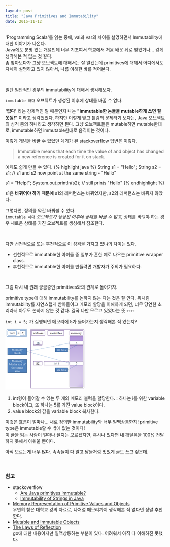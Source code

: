 ```yaml
---
layout: post
title: "Java Primitives and Immutability"
date: 2015-11-12
---
```


'Programming Scala'를 읽는 중에, val과 var의 차이를 설명하면서 Immutability에 대한 이야기가 나온다.   
Java에도 분명 있는 개념인데 너무 기초여서 학교에서 처음 배운 뒤로 잊었거나... 깊게 생각해본 적 없는 것 같다.   
좀 찾아보다가 그냥 오브젝트에 대해서는 잘 알겠는데 primitives에 대해서 어디에서도 자세히 설명하고 있지 않아서, 나름 이해한 바를 적어본다.

<br>

일단 일반적인 경우의 immutability에 대해서 생각해보자.   

`immutable 하다` 오브젝트가 생성된 이후에 상태를 바꿀 수 없다.  

**'없다'** 라는 강제적인 말 때문인지 나는 **"immutable한 놈들을 mutable하게 쓰면 잘못됨!"** 이라고 생각했었다. 하지만 이렇게 맞고 틀림의 문제라기 보다는, Java 오브젝트의 성격 중의 하나라고 생각하면 된다. 그냥 오브젝트들은 mutable하면 mutable한대로, immutable하면 immutable한대로 움직이는 것이다.   

이렇게 개념을 바꿀 수 있었던 계기가 된 stackoverflow 답변은 이렇다.

> Immutable means that each time the value of and object has changed a new reference is created for it on stack.

예제도 쉽게 만들 수 있다.
{% highlight java %}
String s1 = "Hello";
String s2 = s1;
// s1 and s2 now point at the same string - "Hello"

s1 = "Help!";
System.out.println(s2); // still prints "Hello"
{% endhighlight %}

s1은 **바뀌어야 하기 때문에** s1의 레퍼런스는 바뀌었지만, s2의 레퍼런스는 바뀌지 않았다.

그렇다면, 정의를 약간 바꿔볼 수 있다.   
`immutable 하다` *오브젝트가 생성된 이후에 상태를 바꿀 수 없고,* 상태를 바꿔야 하는 경우 새로운 상태를 가진 오브젝트를 생성해서 참조한다.

<br>

다만 선천적으로 또는 후천적으로 이 성격을 가지고 있냐의 차이는 있다.

- 선천적으로 immutable한 아이들 중 일부가 흔한 예로 나오는 primitive wrapper class.
- 후천적으로 immutable한 아이를 만들려면 개발자가 주의가 필요하다.

<br>

그럼 다시 내 원래 궁금증인 primitives와의 관계로 돌아가자.

primitive type에 대해 immutability를 논하지 않는 다는 것은 잘 안다. 위처럼 immutability를 자연스럽게 받아들이고 메모리 할당을 이해하게 되면, 너무 당연한 소리라서 아무도 논하지 않는 것 같다. 결국 나만 모르고 있었다는 뜻 ㅠㅠ

`int i = 5;` 가 실행되면 메모리에 5가 들어가는지 생각해본 적 있는지?

<img src="/assets/storing_integer_in_memory.png" style="width: 50%;"/>

1. int형이 들어갈 수 있는 두 개의 메모리 블럭을 할당한다.
: 하나는 i를 위한 variable block이고, 또 하나는 5를 가진 value block이다.
2. value block의 값을 variable block 복사한다.

이것은 흐름이 얼마나... 새로 정의한 immutability와 너무 일맥상통한지! primitive type은 immutable할 수 밖에 없는 것이다!   
이 글을 읽는 사람이 얼마나 될지는 모르겠지만, 혹시나 있다면 내 깨달음을 100% 전달하지 못해서 아쉬울 뿐이다.   

아직 모르는게 너무 많다. 속속들이 다 알고 남들처럼 멋있게 글도 쓰고 싶은데.

<br>

### 참고
- stackoverflow
  - [Are Java primitives immutable?](http://stackoverflow.com/questions/18037082/are-java-primitives-immutable)
  - [Immutability of Strings in Java](http://stackoverflow.com/questions/1552301/immutability-of-strings-in-java)
- [Memory Representation of Primitive Values and Objects](http://www.cs.unc.edu/~dewan/comp401/s09/Class%20Notes/8_Pointers_Notes.pdf)
<br> 우연히 찾은 대학교 강의 자료로, 나처럼 메모리까지 생각해본 적 없다면 정말 추천한다.
- [Mutable and Immutable Objects](http://www.javaranch.com/journal/2003/04/immutable.htm)
- [The Laws of Reflection](http://blog.golang.org/laws-of-reflection)
<br> go에 대한 내용이지만 일맥상통하는 부분이 있다. 어려워서 아직 다 이해하진 못했다.
